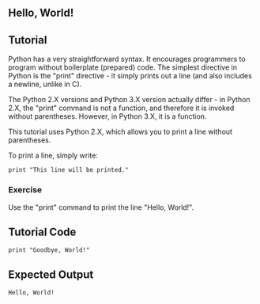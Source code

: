 Hello, World!
-------------

Tutorial
--------

Python has a very straightforward syntax. It encourages programmers to program without boilerplate (prepared) code.
The simplest directive in Python is the "print" directive - it simply prints out a line (and also includes a newline, unlike in C).

The Python 2.X versions and Python 3.X version actually differ - in Python 2.X, the "print" command is not a function, and therefore it is invoked without parentheses. However, in Python 3.X, it is a function. 

This tutorial uses Python 2.X, which allows you to print a line without parentheses.

To print a line, simply write:

	print "This line will be printed."

### Exercise

Use the "print" command to print the line "Hello, World!".

Tutorial Code
-------------
	print "Goodbye, World!"

Expected Output
---------------
	Hello, World!